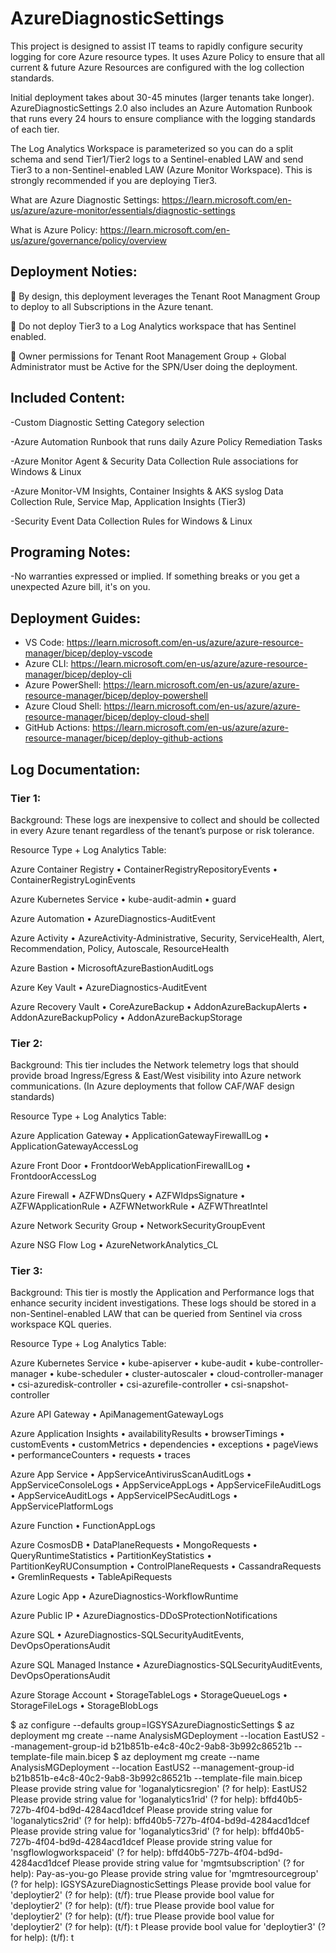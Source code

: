 # AzureDiagnosticSettings

This project is designed to assist IT teams to rapidly configure security logging for core Azure resource types. It uses Azure Policy to ensure that all current & future Azure Resources are configured with the log collection standards.

Initial deployment takes about 30-45 minutes (larger tenants take longer). AzureDiagnosticSettings 2.0 also includes an Azure Automation Runbook that runs every 24 hours to ensure compliance with the logging standards of each tier.

The Log Analytics Workspace is parameterized so you can do a split schema and send Tier1/Tier2 logs to a Sentinel-enabled LAW and send Tier3 to a non-Sentinel-enabled LAW (Azure Monitor Workspace). This is strongly recommended if you are deploying Tier3. 

What are Azure Diagnostic Settings: https://learn.microsoft.com/en-us/azure/azure-monitor/essentials/diagnostic-settings

What is Azure Policy: https://learn.microsoft.com/en-us/azure/governance/policy/overview

## Deployment Noties:

🔻 By design, this deployment leverages the Tenant Root Managment Group to deploy to all Subscriptions in the Azure tenant.

🔻 Do not deploy Tier3 to a Log Analytics workspace that has Sentinel enabled. 

🔻 Owner permissions for Tenant Root Management Group + Global Administrator must be Active for the SPN/User doing the deployment. 

## Included Content:

-Custom Diagnostic Setting Category selection

-Azure Automation Runbook that runs daily Azure Policy Remediation Tasks

-Azure Monitor Agent & Security Data Collection Rule associations for Windows & Linux

-Azure Monitor-VM Insights, Container Insights & AKS syslog Data Collection Rule, Service Map, Application Insights (Tier3)

-Security Event Data Collection Rules for Windows & Linux


## Programing Notes:

-No warranties expressed or implied. If something breaks or you get a unexpected Azure bill, it's on you. 

## Deployment Guides:

- VS Code: https://learn.microsoft.com/en-us/azure/azure-resource-manager/bicep/deploy-vscode
- Azure CLI: https://learn.microsoft.com/en-us/azure/azure-resource-manager/bicep/deploy-cli
- Azure PowerShell: https://learn.microsoft.com/en-us/azure/azure-resource-manager/bicep/deploy-powershell
- Azure Cloud Shell: https://learn.microsoft.com/en-us/azure/azure-resource-manager/bicep/deploy-cloud-shell
- GitHub Actions: https://learn.microsoft.com/en-us/azure/azure-resource-manager/bicep/deploy-github-actions

## Log Documentation:

### Tier 1:

Background: These logs are inexpensive to collect and should be collected in every Azure tenant regardless of the tenant’s purpose or risk tolerance.

Resource Type + Log Analytics Table:

Azure Container Registry
•	ContainerRegistryRepositoryEvents
•	ContainerRegistryLoginEvents

Azure Kubernetes Service
•	kube-audit-admin
•	guard

Azure Automation
•	AzureDiagnostics-AuditEvent

Azure Activity
•	AzureActivity-Administrative, Security, ServiceHealth, Alert, Recommendation, Policy, Autoscale, ResourceHealth

Azure Bastion
•	MicrosoftAzureBastionAuditLogs

Azure Key Vault
•	AzureDiagnostics-AuditEvent

Azure Recovery Vault
•	CoreAzureBackup
•	AddonAzureBackupAlerts
•	AddonAzureBackupPolicy
•	AddonAzureBackupStorage

### Tier 2:

Background: This tier includes the Network telemetry logs that should provide broad Ingress/Egress & East/West visibility into Azure network communications. (In Azure deployments that follow CAF/WAF design standards)

Resource Type + Log Analytics Table:

Azure Application Gateway
•	ApplicationGatewayFirewallLog
•	ApplicationGatewayAccessLog

Azure Front Door
•	FrontdoorWebApplicationFirewallLog
•	FrontdoorAccessLog

Azure Firewall
•	AZFWDnsQuery
•	AZFWIdpsSignature
•	AZFWApplicationRule
•	AZFWNetworkRule
•	AZFWThreatIntel

Azure Network Security Group
•	NetworkSecurityGroupEvent

Azure NSG Flow Log
•	AzureNetworkAnalytics_CL

### Tier 3:

Background: This tier is mostly the Application and Performance logs that enhance security incident investigations. These logs should be stored in a non-Sentinel-enabled LAW that can be queried from Sentinel via cross workspace KQL queries. 

Resource Type + Log Analytics Table:

Azure Kubernetes Service
•	kube-apiserver
•	kube-audit
•	kube-controller-manager
•	kube-scheduler 
•	cluster-autoscaler
•	cloud-controller-manager
•	csi-azuredisk-controller
•	csi-azurefile-controller
•	csi-snapshot-controller

Azure API Gateway
•	ApiManagementGatewayLogs

Azure Application Insights
•	availabilityResults
•	browserTimings
•	customEvents
•	customMetrics
•	dependencies
•	exceptions
•	pageViews
•	performanceCounters
•	requests
•	traces

Azure App Service
•	AppServiceAntivirusScanAuditLogs
•	AppServiceConsoleLogs
•	AppServiceAppLogs
•	AppServiceFileAuditLogs
•	AppServiceAuditLogs
•	AppServiceIPSecAuditLogs
•	AppServicePlatformLogs

Azure Function
•	FunctionAppLogs

Azure CosmosDB
•	DataPlaneRequests
•	MongoRequests
•	QueryRuntimeStatistics
•	PartitionKeyStatistics
•	PartitionKeyRUConsumption
•	ControlPlaneRequests
•	CassandraRequests
•	GremlinRequests
•	TableApiRequests

Azure Logic App
•	AzureDiagnostics-WorkflowRuntime

Azure Public IP
•	AzureDiagnostics-DDoSProtectionNotifications

Azure SQL
•	AzureDiagnostics-SQLSecurityAuditEvents, DevOpsOperationsAudit

Azure SQL Managed Instance
•	AzureDiagnostics-SQLSecurityAuditEvents, DevOpsOperationsAudit

Azure Storage Account
•	StorageTableLogs
•	StorageQueueLogs
•	StorageFileLogs
•	StorageBlobLogs

$ az configure --defaults group=IGSYSAzureDiagnosticSettings
$ az deployment mg create --name AnalysisMGDeployment --location EastUS2 --management-group-id b21b851b-e4c8-40c2-9ab8-3b992c86521b --template-file main.bicep
$ az deployment mg create --name AnalysisMGDeployment --location EastUS2 --management-group-id b21b851b-e4c8-40c2-9ab8-3b992c86521b --template-file main.bicep
Please provide string value for 'loganalyticsregion' (? for help): EastUS2 
Please provide string value for 'loganalytics1rid' (? for help): bffd40b5-727b-4f04-bd9d-4284acd1dcef
Please provide string value for 'loganalytics2rid' (? for help): bffd40b5-727b-4f04-bd9d-4284acd1dcef
Please provide string value for 'loganalytics3rid' (? for help): bffd40b5-727b-4f04-bd9d-4284acd1dcef
Please provide string value for 'nsgflowlogworkspaceid' (? for help): bffd40b5-727b-4f04-bd9d-4284acd1dcef
Please provide string value for 'mgmtsubscription' (? for help): Pay-as-you-go
Please provide string value for 'mgmtresourcegroup' (? for help): IGSYSAzureDiagnosticSettings
Please provide bool value for 'deploytier2' (? for help):  (t/f): true
Please provide bool value for 'deploytier2' (? for help):  (t/f): true
Please provide bool value for 'deploytier2' (? for help):  (t/f): true
Please provide bool value for 'deploytier2' (? for help):  (t/f): t
Please provide bool value for 'deploytier3' (? for help):  (t/f): t